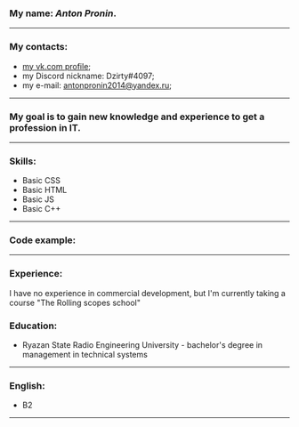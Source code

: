  ### My name: *Anton Pronin*. 
---
 ### My contacts: 
   * [my vk.com profile](https://vk.com/dzirty);
   * my Discord nickname: Dzirty#4097;
   * my e-mail: antonpronin2014@yandex.ru; 
---
 ### My goal is to gain new knowledge and experience to get a profession in IT.
---
 ### Skills:
   * Basic CSS 
   * Basic HTML
   * Basic JS
   * Basic C++ 
---
 ### Code example:
> 
> 
---
 ### Experience:
I have no experience in commercial development, but I'm currently taking a course "The Rolling scopes school"
 ### Education:
  * Ryazan State Radio Engineering University - bachelor's degree in management in technical systems
---
 ### English: 
  * B2
---

